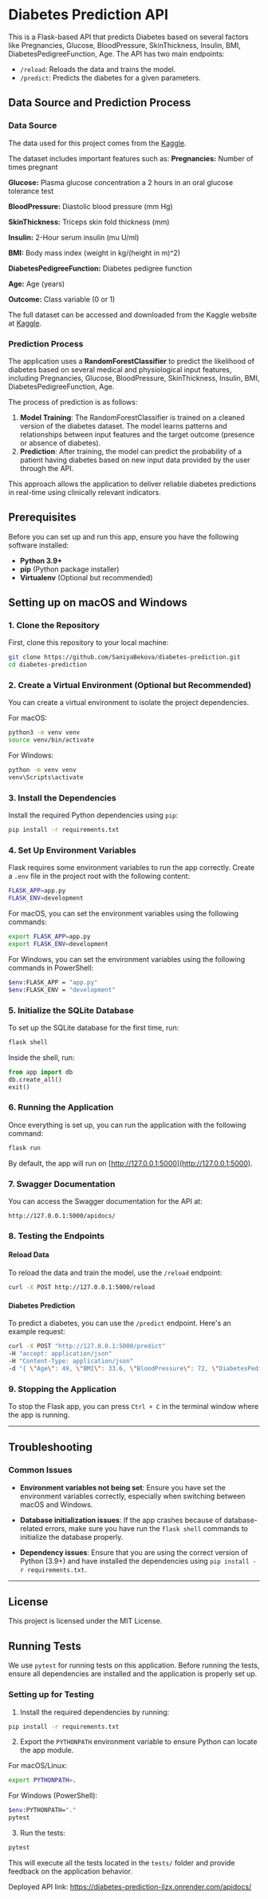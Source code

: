 
# Diabetes Prediction API

This is a Flask-based API that predicts Diabetes based on several factors like Pregnancies, Glucose, BloodPressure, SkinThickness, Insulin, BMI, DiabetesPedigreeFunction, Age. The API has two main endpoints:
- `/reload`: Reloads the data and trains the model.
- `/predict`: Predicts the diabetes for a given parameters.

## Data Source and Prediction Process

### Data Source

The data used for this project comes from the [Kaggle](https://www.kaggle.com/datasets/mathchi/diabetes-data-set/data).

The dataset includes important features such as:
**Pregnancies:** Number of times pregnant 

**Glucose:** Plasma glucose concentration a 2 hours in an oral glucose tolerance test

**BloodPressure:** Diastolic blood pressure (mm Hg)

**SkinThickness:** Triceps skin fold thickness (mm)

**Insulin:** 2-Hour serum insulin (mu U/ml)

**BMI:** Body mass index (weight in kg/(height in m)^2)

**DiabetesPedigreeFunction:** Diabetes pedigree function

**Age:** Age (years)

**Outcome:** Class variable (0 or 1)


The full dataset can be accessed and downloaded from the Kaggle website at [Kaggle](https://www.kaggle.com/datasets/mathchi/diabetes-data-set/data).

### Prediction Process

The application uses a **RandomForestClassifier** to predict the likelihood of diabetes based on several medical and physiological input features, including Pregnancies, Glucose, BloodPressure, SkinThickness, Insulin, BMI, DiabetesPedigreeFunction, Age.

The process of prediction is as follows:
1. **Model Training**: The RandomForestClassifier is trained on a cleaned version of the diabetes dataset. The model learns patterns and relationships between input features and the target outcome (presence or absence of diabetes).
2. **Prediction**: After training, the model can predict the probability of a patient having diabetes based on new input data provided by the user through the API.

This approach allows the application to deliver reliable diabetes predictions in real-time using clinically relevant indicators.


## Prerequisites

Before you can set up and run this app, ensure you have the following software installed:

- **Python 3.9+**
- **pip** (Python package installer)
- **Virtualenv** (Optional but recommended)

## Setting up on macOS and Windows

### 1. Clone the Repository
First, clone this repository to your local machine:
```bash
git clone https://github.com/SaniyaBekova/diabetes-prediction.git
cd diabetes-prediction
```

### 2. Create a Virtual Environment (Optional but Recommended)

You can create a virtual environment to isolate the project dependencies.

For macOS:
```bash
python3 -m venv venv
source venv/bin/activate
```

For Windows:
```bash
python -m venv venv
venv\Scripts\activate
```

### 3. Install the Dependencies

Install the required Python dependencies using `pip`:

```bash
pip install -r requirements.txt
```

### 4. Set Up Environment Variables

Flask requires some environment variables to run the app correctly. Create a `.env` file in the project root with the following content:

```bash
FLASK_APP=app.py
FLASK_ENV=development
```

For macOS, you can set the environment variables using the following commands:

```bash
export FLASK_APP=app.py
export FLASK_ENV=development
```

For Windows, you can set the environment variables using the following commands in PowerShell:

```bash
$env:FLASK_APP = "app.py"
$env:FLASK_ENV = "development"
```

### 5. Initialize the SQLite Database

To set up the SQLite database for the first time, run:

```bash
flask shell
```

Inside the shell, run:
```python
from app import db
db.create_all()
exit()
```

### 6. Running the Application

Once everything is set up, you can run the application with the following command:

```bash
flask run
```

By default, the app will run on [http://127.0.0.1:5000](http://127.0.0.1:5000).

### 7. Swagger Documentation

You can access the Swagger documentation for the API at:

```
http://127.0.0.1:5000/apidocs/
```

### 8. Testing the Endpoints

#### Reload Data

To reload the data and train the model, use the `/reload` endpoint:

```bash
curl -X POST http://127.0.0.1:5000/reload
```

#### Diabetes Prediction

To predict a diabetes, you can use the `/predict` endpoint. Here's an example request:

```bash
curl -X POST "http://127.0.0.1:5000/predict" 
-H "accept: application/json" 
-H "Content-Type: application/json" 
-d "{ \"Age\": 49, \"BMI\": 33.6, \"BloodPressure\": 72, \"DiabetesPedigreeFunction\": 0.627, \"Glucose\": 148, \"Insulin\": 0, \"Pregnancies\": 6, \"SkinThickness\": 35}"
```

### 9. Stopping the Application

To stop the Flask app, you can press `Ctrl + C` in the terminal window where the app is running.

---

## Troubleshooting

### Common Issues

- **Environment variables not being set**: Ensure you have set the environment variables correctly, especially when switching between macOS and Windows.

- **Database initialization issues**: If the app crashes because of database-related errors, make sure you have run the `flask shell` commands to initialize the database properly.

- **Dependency issues**: Ensure that you are using the correct version of Python (3.9+) and have installed the dependencies using `pip install -r requirements.txt`.

---

## License

This project is licensed under the MIT License.

## Running Tests

We use `pytest` for running tests on this application. Before running the tests, ensure all dependencies are installed and the application is properly set up.

### Setting up for Testing

1. Install the required dependencies by running:

```bash
pip install -r requirements.txt
```

2. Export the `PYTHONPATH` environment variable to ensure Python can locate the app module.

For macOS/Linux:
```bash
export PYTHONPATH=.
```

For Windows (PowerShell):
```bash
$env:PYTHONPATH="."
pytest
```

3. Run the tests:

```bash
pytest
```

This will execute all the tests located in the `tests/` folder and provide feedback on the application behavior.

Deployed API link: https://diabetes-prediction-ilzx.onrender.com/apidocs/

